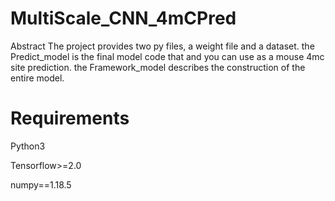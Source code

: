 # MultiScale_CNN_4mCPred
Abstract
The project provides two py files, a weight file and a dataset. the Predict_model is the final model code that and you can use as a mouse 4mc site prediction. the Framework_model describes the construction of the entire model.

# Requirements
Python3

Tensorflow>=2.0

numpy==1.18.5
